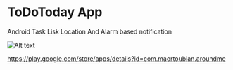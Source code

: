 # ToDoToday App
Android Task Lisk Location And Alarm based notification

![Alt text](https://lh3.googleusercontent.com/DrIHvvnuNzs_mGDoNrm0Wd3PCVeS02gOIgXT29MKJhGebBCiRb60jyKC4TSNSvA-dA=w300-rw
 "Optional title")
 
 
 
 https://play.google.com/store/apps/details?id=com.maortoubian.aroundme
 
 

